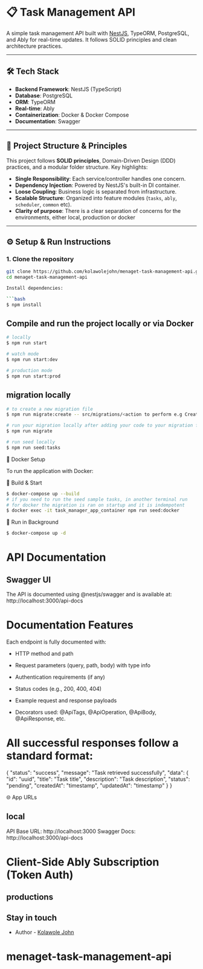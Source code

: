 # 📋 Task Management API

A simple task management API built with [NestJS](https://nestjs.com), TypeORM, PostgreSQL, and Ably for real-time updates. It follows SOLID principles and clean architecture practices.

---

## 🛠️ Tech Stack

- **Backend Framework**: NestJS (TypeScript)
- **Database**: PostgreSQL
- **ORM**: TypeORM
- **Real-time**: Ably
- **Containerization**: Docker & Docker Compose
- **Documentation**: Swagger

---

## 📁 Project Structure & Principles

This project follows **SOLID principles**, Domain-Driven Design (DDD) practices, and a modular folder structure. Key highlights:

- **Single Responsibility**: Each service/controller handles one concern.
- **Dependency Injection**: Powered by NestJS's built-in DI container.
- **Loose Coupling**: Business logic is separated from infrastructure.
- **Scalable Structure**: Organized into feature modules (`tasks`, `ably`, `scheduler`, `common` etc).
- **Clarity of purpose**: There is a clear separation of concerns for the environments, either local, production or docker

---

## ⚙️ Setup & Run Instructions

### 1. Clone the repository

````bash
git clone https://github.com/kolawolejohn/menaget-task-management-api.git
cd menaget-task-management-api

Install dependencies:

```bash
$ npm install
````

## Compile and run the project locally or via Docker

```bash
# locally
$ npm run start

# watch mode
$ npm run start:dev

# production mode
$ npm run start:prod
```

## migration locally

```bash
# to create a new migration file
$ npm run migrate:create -- src/migrations/<action to perform e.g CreateTaskTable>

# run your migration locally after adding your code to your migration file
$ npm run migrate

# run seed locally
$ npm run seed:tasks
```

🐳 Docker Setup

To run the application with Docker:

🔧 Build & Start

```bash
$ docker-compose up --build
# if you need to run the seed sample tasks, in another terminal run
# for docker the migration is ran on startup and it is indempotent
$ docker exec -it task_manager_app_container npm run seed:docker
```

🔁 Run in Background

```bash
$ docker-compose up -d
```

# API Documentation

## Swagger UI

The API is documented using @nestjs/swagger and is available at:
http://localhost:3000/api-docs

# Documentation Features

Each endpoint is fully documented with:

- HTTP method and path

- Request parameters (query, path, body) with type info

- Authentication requirements (if any)

- Status codes (e.g., 200, 400, 404)

- Example request and response payloads

- Decorators used: @ApiTags, @ApiOperation, @ApiBody, @ApiResponse, etc.

# All successful responses follow a standard format:

{
"status": "success",
"message": "Task retrieved successfully",
"data": {
"id": "uuid",
"title": "Task title",
"description": "Task description",
"status": "pending",
"createdAt": "timestamp",
"updatedAt": "timestamp"
}
}

🌐 App URLs

## local

API Base URL: http://localhost:3000
Swagger Docs: http://localhost:3000/api-docs

# Client-Side Ably Subscription (Token Auth)

<script src="https://cdn.ably.io/lib/ably.min-1.js"></script>
<script>
  // Replace with your backend token endpoint
  const tokenEndpoint = 'https://your-api-url.com/ably/token';

  fetch(tokenEndpoint)
    .then((res) => res.json())
    .then((tokenRequest) => {
      const ably = new Ably.Realtime({
        authUrl: tokenEndpoint, // Ably will fetch token automatically when needed
      });

      const channel = ably.channels.get('tasks');

      channel.subscribe((message) => {
        console.log('📣 New task event:', message.name, message.data);
      });
    })
    .catch((err) => {
      console.error('Failed to connect to Ably:', err);
    });
</script>

## productions

## Stay in touch

- Author - [Kolawole John](https://twitter.com/kolawole_john)

# menaget-task-management-api
